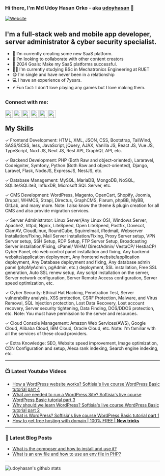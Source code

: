 ### Hi there, I'm Md Udoy Hasan Orko - aka [udoyhasan][website] 👋

[![Website](https://img.shields.io/website?label=udoyhasan.com&style=for-the-badge&url=https%3A%2F%2Fudoyhasan.com)](https://udoyhasan.com)
<!-- [![Twitter Follow](https://img.shields.io/twitter/follow/udoyhasanorko?color=1DA1F2&logo=twitter&style=for-the-badge)](https://twitter.com/intent/follow?original_referer=https%3A%2F%2Fgithub.com%2Fudoyhasan&screen_name=udoyhasanorko) -->

## I'm a full-stack web and mobile app developer, server administrator & cyber security specialist.

- 🌱 I’m currently creating some new SaaS platform.
- 👯 I’m looking to collaborate with other content creators
- 🥅 2024 Goals: Make my SaaS platforms successful.
- 👨‍🎓 I'm currently studying BSc in Mechatronics Engineering at RUET
- 😋 I'm single and have never been in a relationship
- ‍💻 I have an experience of 7years.
- ⚡ Fun fact: I don't love playing any games but I love making them.

### Connect with me:

[<img align="left" alt="udoyhasan.com" height="25px" src="https://raw.githubusercontent.com/udoyhasan/udoyhasan/main/social/web.png" />][website]
[<img align="left" alt="udoyhasan | Facebook" height="25px" src="https://raw.githubusercontent.com/udoyhasan/udoyhasan/main/social/facebook.png" />][facebook]
[<img align="left" alt="udoyhasan | YouTube" height="25px" src="https://raw.githubusercontent.com/udoyhasan/udoyhasan/main/social/youtube.png" />][youtube]
[<img align="left" alt="udoyhasan | Twitter" height="25px" src="https://raw.githubusercontent.com/udoyhasan/udoyhasan/main/social/twitter.png" />][twitter]
[<img align="left" alt="udoyhasan | LinkedIn" height="25px" src="https://raw.githubusercontent.com/udoyhasan/udoyhasan/main/social/linkedin.png" />][linkedin]
[<img align="left" alt="udoyhasan | Instagram" height="25px" src="https://raw.githubusercontent.com/udoyhasan/udoyhasan/main/social/instagram.png" />][instagram]

<br />

## My Skills
✓ Frontend Development:
HTML, XML, JSON, CSS, Bootstrap, TailWind, SASS/SCSS, less, JavaScript, jQuery, AJAX, Vanilla JS, React JS, Vue JS, TypeScript, Nuxt JS, Next JS, Rest API, GraphQL API, etc.

✓ Backend Development:
PHP (Both Raw and object-oriented), Lararavel, Codeigniter, Symfony, Python (Both Raw and object-oriented), Django, Laravel, Flask, NodeJS, ExpressJS, NestJS, etc.

✓ Database Management:
MySQL, MariaDB, MongoDB, NoSQL, SQLite/SQLite3, InfluxDB, Microsoft SQL Server, etc.

✓ CMS Development:
WordPress, Magento, OpenCart, Shopify, Joomla, Drupal, WHMCS, Strapi, Directus, GraphCMS, Flarum, phpBB, MyBB, GitLab, and many more.
Note: I also know the theme & plugin creation for all CMS and also provide migration services.

✓ Server Administrator:
Linux Server(Any Linux OS), Windows Server, Apache2, httpd, Ngnix, LiteSpeed, Open LiteSpeed, Postfix, Dovecot, ClamAV, CloudLinux, RoundCube, Squirrelmail, iRedmail, Webserver Installation/Fixing, Mail Server installation/Fixing, Proxy Server setup, VPN Server setup, SSH Setup, RDP Setup, FTP Server Setup, Broadcasting Server installation/Fixing, cPanel/ WHM/ DirectAdmin/ VestaCP/ HestiaCP/ Cyber Panel, etc web control panel installation and fixing, Any backend website/application deployment, Any frontend website/application deployment, Any Database deployment and fixing, Any database admin panel (phpMyAdmin, pgAdmin, etc.) deployment, SSL installation, Free SSL generation, Auto SSL renew setup, Any script installation on the server, Server network configuration, Server Remote Access configuration, Server speed optimization, etc.

✓ Cyber Security:
Ethical Hat Hacking, Penetration Test, Server vulnerability analysis, XSS protection, CSRF Protection, Malware, and Virus Removal, SQL Injection protection, Lost Data Recovery, Lost account recovery, Server security tightening, Data Finding, DOS/DDOS protection, etc.
Note: You must have permission to the server and resources.

✓ Cloud Console Management:
Amazon Web Services(AWS), Google Cloud, Alibaba Cloud, IBM Cloud, Oracle Cloud, etc.
Note: I'm familiar with all the services of these cloud providers.

✓ Extra Knowledge:
SEO, Website speed improvement, Image optimization, CDN Configuration and setup, Alexa rank indexing, Search engine indexing, etc.


<!-- ### Languages and Tools: -->

<!-- [<img align="left" alt="HTML5" height="30px" src="https://raw.githubusercontent.com/udoyhasan/udoyhasan/main/icons/html.png" />][null-link]
[<img align="left" alt="Mark Down" height="30px" src="https://raw.githubusercontent.com/udoyhasan/udoyhasan/main/icons/md.png" />][null-link]
[<img align="left" alt="CSS3" height="30px" src="https://raw.githubusercontent.com/udoyhasan/udoyhasan/main/icons/css.png" />][null-link]
[<img align="left" alt="Sass" height="30px" src="https://raw.githubusercontent.com/udoyhasan/udoyhasan/main/icons/sass.png" />][null-link]
[<img align="left" alt="Less" height="30px" src="https://raw.githubusercontent.com/udoyhasan/udoyhasan/main/icons/less.png" />][null-link]
[<img align="left" alt="Bootstrap" height="30px" src="https://raw.githubusercontent.com/udoyhasan/udoyhasan/main/icons/bootstrap.png" />][null-link]
[<img align="left" alt="JavaScript" height="30px" src="https://raw.githubusercontent.com/udoyhasan/udoyhasan/main/icons/js.png" />][null-link]
[<img align="left" alt="jquery" height="30px" src="https://raw.githubusercontent.com/udoyhasan/udoyhasan/main/icons/jquery.png" />][null-link]
[<img align="left" alt="JSON" height="30px" src="https://raw.githubusercontent.com/udoyhasan/udoyhasan/main/icons/json.png" />][null-link]
[<img align="left" alt="MySQL" height="30px" src="https://raw.githubusercontent.com/udoyhasan/udoyhasan/main/icons/mysql.png" />][null-link]
[<img align="left" alt="MariaDB" height="30px" src="https://raw.githubusercontent.com/udoyhasan/udoyhasan/main/icons/mariadb.png" />][null-link]
[<img align="left" alt="Postgresql " height="30px" src="https://raw.githubusercontent.com/udoyhasan/udoyhasan/main/icons/pgsql.png" />][null-link]
[<img align="left" alt="MongoDB" height="30px" src="https://raw.githubusercontent.com/udoyhasan/udoyhasan/main/icons/mongodb.png" />][null-link]
[<img align="left" alt="Sql lite" height="30px" src="https://raw.githubusercontent.com/udoyhasan/udoyhasan/main/icons/sqllite.png" />][null-link]
[<img align="left" alt="PHP" height="30px" src="https://raw.githubusercontent.com/udoyhasan/udoyhasan/main/icons/php.png" />][null-link]
[<img align="left" alt="WordPress" height="30px" src="https://raw.githubusercontent.com/udoyhasan/udoyhasan/main/icons/wp.png" />][null-link]
[<img align="left" alt="laravel" height="30px" src="https://raw.githubusercontent.com/udoyhasan/udoyhasan/main/icons/laravel.png" />][null-link]
[<img align="left" alt="Python" height="30px" src="https://raw.githubusercontent.com/udoyhasan/udoyhasan/main/icons/py.png" />][null-link]
[<img align="left" alt="Django" height="30px" src="https://raw.githubusercontent.com/udoyhasan/udoyhasan/main/icons/django.png" />][null-link]
[<img align="left" alt="C Programming" height="30px" src="https://raw.githubusercontent.com/udoyhasan/udoyhasan/main/icons/c-lang.png" />][null-link]
[<img align="left" alt="Koylin" height="30px" src="https://raw.githubusercontent.com/udoyhasan/udoyhasan/main/icons/kotlin.png" />][null-link]
[<img align="left" alt="Android Studio" height="30px" src="https://raw.githubusercontent.com/udoyhasan/udoyhasan/main/icons/androidstudio.png" />][null-link]
[<img align="left" alt="Windows" height="30px" src="https://raw.githubusercontent.com/udoyhasan/udoyhasan/main/icons/windows.png" />][null-link]
[<img align="left" alt="Linux" height="30px" src="https://raw.githubusercontent.com/udoyhasan/udoyhasan/main/icons/linux.png" />][null-link]
[<img align="left" alt="Android" height="30px" src="https://raw.githubusercontent.com/udoyhasan/udoyhasan/main/icons/android.png" />][null-link]
[<img align="left" alt="Terminal" height="30px" src="https://raw.githubusercontent.com/udoyhasan/udoyhasan/main/icons/terminal.png" />][null-link]
[<img align="left" alt="VS Code" height="30px" src="https://raw.githubusercontent.com/udoyhasan/udoyhasan/main/icons/vscode.png" />][null-link]
[<img align="left" alt="git" height="30px" src="https://raw.githubusercontent.com/udoyhasan/udoyhasan/main/icons/git.png" />][null-link] -->
<!-- <br/>
<br/>
<br/>
<br/>
<br/>
<br/>
<br/>
<br/>
<br/>
<br/> -->

---

### 📺 Latest Youtube Videos

<!-- YOUTUBE:START -->
- [How a WordPress website works? Softisia&#39;s live course WordPress Basic tutorial part 4](https://www.youtube.com/watch?v=_mO1BOzObNY)
- [What are needed to run a WordPress Site? Softisia&#39;s live course WordPress Basic tutorial part 3](https://www.youtube.com/watch?v=NpGRGnAKjsA)
- [Why should we learn WordPress? Softisia&#39;s live course WordPress Basic tutorial part 2](https://www.youtube.com/watch?v=5jOTQmx-b8U)
- [What is WordPress? Softisia&#39;s live course WordPress Basic tutorial part 1](https://www.youtube.com/watch?v=xr4Wihz_tv0)
- [How to get free hosting with domain | 100% FREE | **New tricks**](https://www.youtube.com/watch?v=9IJ4qDq31kM)
<!-- YOUTUBE:END -->

---

### 📕 Latest Blog Posts

<!-- BLOG-POST-LIST:START -->
- [What is the composer and how to install and use it?](https://rootlearner.com/@udoyhasan/what-is-the-composer-and-how-to-install-and-use-it/)
- [What is an env file and how to use an env file in PHP?](https://rootlearner.com/@udoyhasan/what-is-env-file-and-how-to-use-env-file-in-php/)
<!-- BLOG-POST-LIST:END -->

---

<img aligh="left" alt="udoyhasan's github stats" src="https://github-readme-stats.vercel.app/api?username=udoyhasan">


[website]: https://udoyhasan.com
[facebook]: https://facebook.com/programmerudoyhasan
[twitter]: https://twitter.com/udoyhasanorko
[youtube]: https://www.youtube.com/channel/UC_o3M0a79cMucJjaNlalnqQ
[instagram]: https://instagram.com/udoyhasanorko
[linkedin]: https://linkedin.com/in/udoyhasan
[null-link]: #
